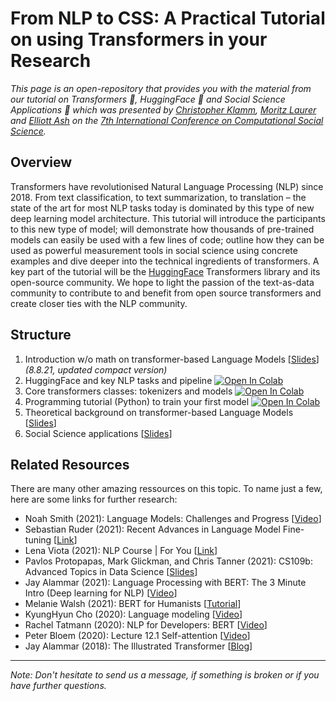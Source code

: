 # From NLP to CSS: A Practical Tutorial on using Transformers in your Research
_This page is an open-repository that provides you with the material from our tutorial on Transformers 🤖, HuggingFace 🤗 and Social Science Applications 👥
which was presented by [Christopher Klamm](https://linktr.ee/chkla), [Moritz Laurer](https://www.ceps.eu/ceps-staff/moritz-laurer/) and [Elliott Ash](https://elliottash.com) on the [7th International Conference on Computational Social Science](https://ic2s2-2021.ethz.ch)._

## Overview
Transformers have revolutionised Natural Language Processing (NLP) since 2018. 
From text classification, to text summarization, to translation – the state of the 
art for most NLP tasks today is dominated by this type of new deep learning model 
architecture. This tutorial will introduce the participants to this new type of 
model; will demonstrate how thousands of pre-trained models can easily be 
used with a few lines of code; outline how they can be used as 
powerful measurement tools in social science using concrete examples 
and dive deeper into the technical ingredients of transformers. 
A key part of the tutorial will be the [HuggingFace](huggingface.com) Transformers library and its 
open-source community. We hope to light the passion of the text-as-data community 
to contribute to and benefit from open source transformers and create closer ties 
with the NLP community.

## Structure
1. Introduction w/o math on transformer-based Language Models [[Slides](https://drive.google.com/file/d/1hQtpWBtDo1GwQJQqOfPeByVTat4UcQhL/view?usp=sharing)] _(8.8.21, updated compact version)_
2. HuggingFace and key NLP tasks and pipeline [![Open In Colab](https://colab.research.google.com/assets/colab-badge.svg)](https://colab.research.google.com/drive/1K9zkPIUBPCWaVgg4duuYKirOrxAID0wG?usp=sharing)
3. Core transformers classes: tokenizers and models [![Open In Colab](https://colab.research.google.com/assets/colab-badge.svg)](https://colab.research.google.com/drive/1K9zkPIUBPCWaVgg4duuYKirOrxAID0wG?usp=sharing)
4. Programming tutorial (Python) to train your first model [![Open In Colab](https://colab.research.google.com/assets/colab-badge.svg)](https://colab.research.google.com/drive/1vXgjybT0wMIuSV-J5Xt_WCQ0fKupa1QI?usp=sharing)
5. Theoretical background on transformer-based Language Models [[Slides](https://drive.google.com/file/d/1Wg5EAtu16Sd12IcfLqDWzOlVeoBsjcxp/view?usp=sharing)]
6. Social Science applications [[Slides](https://drive.google.com/file/d/10JsY6laYGGOlL7NgOehnAEVAhAUsFv_O/view?usp=sharing)]

## Related Resources
There are many other amazing ressources on this topic. To name just a few, here are some links for further research:
* Noah Smith (2021): Language Models: Challenges and Progress [[Video](https://drive.google.com/file/d/18PnZRcHPsLP6co-Nis-q1eJAn_PleZmI/view)]
* Sebastian Ruder (2021): Recent Advances in Language Model Fine-tuning [[Link](https://ruder.io/recent-advances-lm-fine-tuning/)]
* Lena Viota (2021): NLP Course | For You [[Link](https://lena-voita.github.io/nlp_course.html)]
* Pavlos Protopapas, Mark Glickman, and Chris Tanner (2021): CS109b: Advanced Topics in Data Science [[Slides](https://harvard-iacs.github.io/2021-CS109B/)]
* Jay Alammar (2021): Language Processing with BERT: The 3 Minute Intro (Deep learning for NLP) [[Video](https://www.youtube.com/watch?v=ioGry-89gqE&t=2s)]
* Melanie Walsh (2021): BERT for Humanists [[Tutorial](https://melaniewalsh.github.io/BERT-for-Humanists/)]
* KyungHyun Cho (2020): Language modeling [[Video](https://www.youtube.com/watch?v=3ylAcmHVMv8)]
* Rachel Tatmann (2020): NLP for Developers: BERT [[Video](https://www.youtube.com/watch?v=zMxvS7hD-Ug&t=134s)]
* Peter Bloem (2020): Lecture 12.1 Self-attention [[Video](https://www.youtube.com/watch?v=KmAISyVvE1Y)]
* Jay Alammar (2018): The Illustrated Transformer [[Blog](https://jalammar.github.io/illustrated-transformer/)]

_____
_Note: Don't hesitate to send us a message, if something is broken or if you have further questions._
